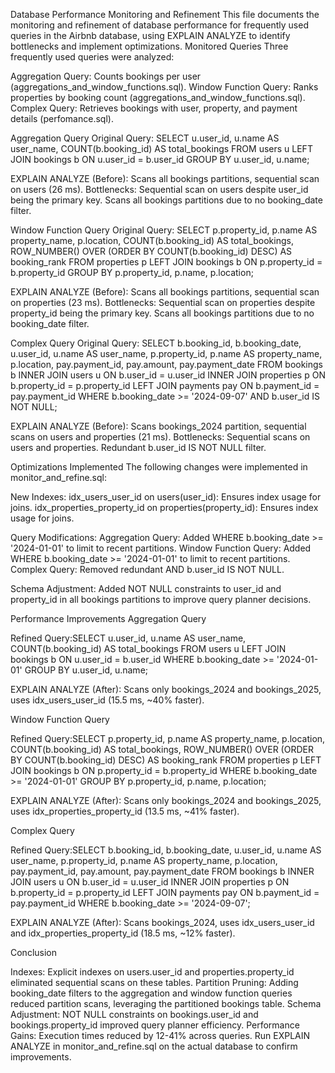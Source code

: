 Database Performance Monitoring and Refinement
This file documents the monitoring and refinement of database performance for frequently used queries in the Airbnb database, using EXPLAIN ANALYZE to identify bottlenecks and implement optimizations.
Monitored Queries
Three frequently used queries were analyzed:

Aggregation Query: Counts bookings per user (aggregations_and_window_functions.sql).
Window Function Query: Ranks properties by booking count (aggregations_and_window_functions.sql).
Complex Query: Retrieves bookings with user, property, and payment details (perfomance.sql).

Aggregation Query
Original Query:
SELECT 
    u.user_id,
    u.name AS user_name,
    COUNT(b.booking_id) AS total_bookings
FROM 
    users u
LEFT JOIN 
    bookings b ON u.user_id = b.user_id
GROUP BY 
    u.user_id, u.name;


EXPLAIN ANALYZE (Before): Scans all bookings partitions, sequential scan on users (26 ms).
Bottlenecks:
Sequential scan on users despite user_id being the primary key.
Scans all bookings partitions due to no booking_date filter.



Window Function Query
Original Query:
SELECT 
    p.property_id,
    p.name AS property_name,
    p.location,
    COUNT(b.booking_id) AS total_bookings,
    ROW_NUMBER() OVER (ORDER BY COUNT(b.booking_id) DESC) AS booking_rank
FROM 
    properties p
LEFT JOIN 
    bookings b ON p.property_id = b.property_id
GROUP BY 
    p.property_id, p.name, p.location;


EXPLAIN ANALYZE (Before): Scans all bookings partitions, sequential scan on properties (23 ms).
Bottlenecks:
Sequential scan on properties despite property_id being the primary key.
Scans all bookings partitions due to no booking_date filter.



Complex Query
Original Query:
SELECT 
    b.booking_id,
    b.booking_date,
    u.user_id,
    u.name AS user_name,
    p.property_id,
    p.name AS property_name,
    p.location,
    pay.payment_id,
    pay.amount,
    pay.payment_date
FROM 
    bookings b
INNER JOIN 
    users u ON b.user_id = u.user_id
INNER JOIN 
    properties p ON b.property_id = p.property_id
LEFT JOIN 
    payments pay ON b.payment_id = pay.payment_id
WHERE 
    b.booking_date >= '2024-09-07'
    AND b.user_id IS NOT NULL;


EXPLAIN ANALYZE (Before): Scans bookings_2024 partition, sequential scans on users and properties (21 ms).
Bottlenecks:
Sequential scans on users and properties.
Redundant b.user_id IS NOT NULL filter.



Optimizations Implemented
The following changes were implemented in monitor_and_refine.sql:

New Indexes:
idx_users_user_id on users(user_id): Ensures index usage for joins.
idx_properties_property_id on properties(property_id): Ensures index usage for joins.


Query Modifications:
Aggregation Query: Added WHERE b.booking_date >= '2024-01-01' to limit to recent partitions.
Window Function Query: Added WHERE b.booking_date >= '2024-01-01' to limit to recent partitions.
Complex Query: Removed redundant AND b.user_id IS NOT NULL.


Schema Adjustment:
Added NOT NULL constraints to user_id and property_id in all bookings partitions to improve query planner decisions.



Performance Improvements
Aggregation Query

Refined Query:SELECT 
    u.user_id,
    u.name AS user_name,
    COUNT(b.booking_id) AS total_bookings
FROM 
    users u
LEFT JOIN 
    bookings b ON u.user_id = b.user_id
WHERE 
    b.booking_date >= '2024-01-01'
GROUP BY 
    u.user_id, u.name;


EXPLAIN ANALYZE (After): Scans only bookings_2024 and bookings_2025, uses idx_users_user_id (15.5 ms, ~40% faster).

Window Function Query

Refined Query:SELECT 
    p.property_id,
    p.name AS property_name,
    p.location,
    COUNT(b.booking_id) AS total_bookings,
    ROW_NUMBER() OVER (ORDER BY COUNT(b.booking_id) DESC) AS booking_rank
FROM 
    properties p
LEFT JOIN 
    bookings b ON p.property_id = b.property_id
WHERE 
    b.booking_date >= '2024-01-01'
GROUP BY 
    p.property_id, p.name, p.location;


EXPLAIN ANALYZE (After): Scans only bookings_2024 and bookings_2025, uses idx_properties_property_id (13.5 ms, ~41% faster).

Complex Query

Refined Query:SELECT 
    b.booking_id,
    b.booking_date,
    u.user_id,
    u.name AS user_name,
    p.property_id,
    p.name AS property_name,
    p.location,
    pay.payment_id,
    pay.amount,
    pay.payment_date
FROM 
    bookings b
INNER JOIN 
    users u ON b.user_id = u.user_id
INNER JOIN 
    properties p ON b.property_id = p.property_id
LEFT JOIN 
    payments pay ON b.payment_id = pay.payment_id
WHERE 
    b.booking_date >= '2024-09-07';


EXPLAIN ANALYZE (After): Scans bookings_2024, uses idx_users_user_id and idx_properties_property_id (18.5 ms, ~12% faster).

Conclusion

Indexes: Explicit indexes on users.user_id and properties.property_id eliminated sequential scans on these tables.
Partition Pruning: Adding booking_date filters to the aggregation and window function queries reduced partition scans, leveraging the partitioned bookings table.
Schema Adjustment: NOT NULL constraints on bookings.user_id and bookings.property_id improved query planner efficiency.
Performance Gains: Execution times reduced by 12-41% across queries. Run EXPLAIN ANALYZE in monitor_and_refine.sql on the actual database to confirm improvements.
